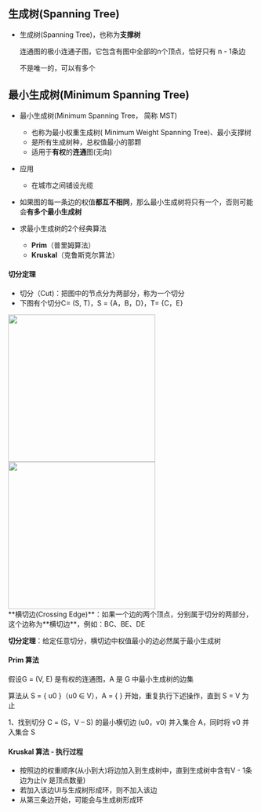 ## 生成树(Spanning Tree)

* 生成树(Spanning Tree)，也称为**支撑树**

  连通图的极小连通子图，它包含有图中全部的n个顶点，恰好只有 n - 1条边

  不是唯一的，可以有多个

  

## 最小生成树(Minimum Spanning Tree)

* 最小生成树(Minimum Spanning Tree， 简称 MST)
  * 也称为最小权重生成树( Minimum Weight Spanning Tree)、最小支撑树
  * 是所有生成树种，总权值最小的那颗
  * 适用于**有权**的**连通**图(无向)
* 应用
  * 在城市之间铺设光缆
* 如果图的每一条边的权值**都互不相同**，那么最小生成树将只有一个，否则可能会**有多个最小生成树**

* 求最小生成树的2个经典算法
  * **Prim**（普里姆算法）
  * **Kruskal**（克鲁斯克尔算法）

#### 切分定理

* 切分（Cut)：把图中的节点分为两部分，称为一个切分
* 下图有个切分C= (S, T)，S = {A，B，D}，T= {C，E}

<div align="left">
<img src="/Users/guojie/Notes/学习算法与数据结构笔记/images/图/切分定理_1.png"  width="300px" />
<img src="/Users/guojie/Notes/学习算法与数据结构笔记/images/图/切分定理_2.png"  width="300px" />
</div>
**横切边(Crossing Edge)**：如果一个边的两个顶点，分别属于切分的两部分，这个边称为**横切边**，例如：BC、BE、DE

**切分定理**：给定任意切分，横切边中权值最小的边必然属于最小生成树

#### Prim 算法

假设G = (V, E) 是有权的连通图，A 是 G 中最小生成树的边集

算法从 S = { u0 }（u0 ∈ V），A = { } 开始，重复执行下述操作，直到 S = V 为止

1、找到切分 C = (S，V – S) 的最小横切边 (u0，v0) 并入集合 A，同时将 v0 并入集合 S



#### Kruskal 算法 - 执行过程

* 按照边的权重顺序(从小到大)将边加入到生成树中，直到生成树中含有V - 1条边为止(v 是顶点数量)
* 若加入该边UI与生成树形成环，则不加入该边
* 从第三条边开始，可能会与生成树形成环

